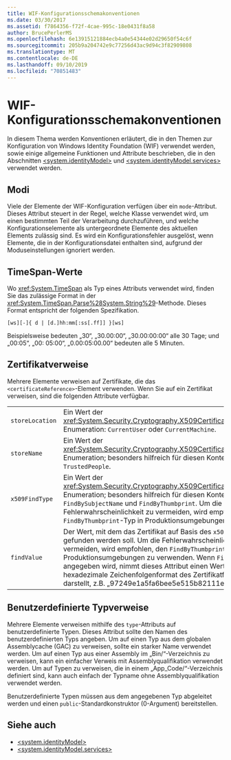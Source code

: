 ```yaml
---
title: WIF-Konfigurationsschemakonventionen
ms.date: 03/30/2017
ms.assetid: f7864356-f72f-4cae-995c-18e0431f8a58
author: BrucePerlerMS
ms.openlocfilehash: 6e13915121884ecb4a0e54344e02d29650f54c6f
ms.sourcegitcommit: 205b9a204742e9c77256d43ac9d94c3f82909808
ms.translationtype: MT
ms.contentlocale: de-DE
ms.lasthandoff: 09/10/2019
ms.locfileid: "70851483"
---
```

# <a name="wif-configuration-schema-conventions"></a>WIF-Konfigurationsschemakonventionen
In diesem Thema werden Konventionen erläutert, die in den Themen zur Konfiguration von Windows Identity Foundation (WIF) verwendet werden, sowie einige allgemeine Funktionen und Attribute beschrieben, die in den Abschnitten [\<system.identityModel>](../../../docs/framework/configure-apps/file-schema/windows-identity-foundation/system-identitymodel.md) und [\<system.identityModel.services>](../../../docs/framework/configure-apps/file-schema/windows-identity-foundation/system-identitymodel-services.md) verwendet werden.  
  
<a name="BKMK_Modes"></a>   
## <a name="modes"></a>Modi  
 Viele der Elemente der WIF-Konfiguration verfügen über ein `mode`-Attribut. Dieses Attribut steuert in der Regel, welche Klasse verwendet wird, um einen bestimmten Teil der Verarbeitung durchzuführen, und welche Konfigurationselemente als untergeordnete Elemente des aktuellen Elements zulässig sind. Es wird ein Konfigurationsfehler ausgelöst, wenn Elemente, die in der Konfigurationsdatei enthalten sind, aufgrund der Moduseinstellungen ignoriert werden.  
  
<a name="BKMK_TimespanValues"></a>   
## <a name="timespan-values"></a>TimeSpan-Werte  
 Wo <xref:System.TimeSpan> als Typ eines Attributs verwendet wird, finden Sie das zulässige Format in der <xref:System.TimeSpan.Parse%28System.String%29>-Methode. Dieses Format entspricht der folgenden Spezifikation.  
  
`[ws][-]{ d | [d.]hh:mm[:ss[.ff]] }[ws]`  
  
 Beispielsweise bedeuten „30“, „30.00:00“, „30.00:00:00“ alle 30 Tage; und „00:05“, „00: 05:00“, „0.00:05:00.00“ bedeuten alle 5 Minuten.  
  
<a name="BKMK_CertificateReferences"></a>   
## <a name="certificate-references"></a>Zertifikatverweise  
 Mehrere Elemente verweisen auf Zertifikate, die das `<certificateReference>`-Element verwenden. Wenn Sie auf ein Zertifikat verweisen, sind die folgenden Attribute verfügbar.  
  
|||  
|-|-|  
|`storeLocation`|Ein Wert der <xref:System.Security.Cryptography.X509Certificates.StoreLocation>-Enumeration: `CurrentUser` oder `CurrentMachine`.|  
|`storeName`|Ein Wert der <xref:System.Security.Cryptography.X509Certificates.StoreName>-Enumeration; besonders hilfreich für diesen Kontext sind `My` und `TrustedPeople`.|  
|`x509FindType`|Ein Wert der <xref:System.Security.Cryptography.X509Certificates.X509FindType>-Enumeration; besonders hilfreich für diesen Kontext sind `FindBySubjectName` und `FindByThumbprint`. Um die Fehlerwahrscheinlichkeit zu vermeiden, wird empfohlen, den `FindByThumbprint`-Typ in Produktionsumgebungen zu verwenden.|  
|`findValue`|Der Wert, mit dem das Zertifikat auf Basis des `x509FindType`-Attributs gefunden werden soll. Um die Fehlerwahrscheinlichkeit zu vermeiden, wird empfohlen, den `FindByThumbprint`-Typ in Produktionsumgebungen zu verwenden. Wenn `FindByThumbPrint` angegeben wird, nimmt dieses Attribut einen Wert an, der das hexadezimale Zeichenfolgenformat des Zertifikatfingerabdrucks darstellt, z.B. „97249e1a5fa6bee5e515b82111ef524a4c91583f“.|  
  
<a name="BKMK_CustomTypeReferences"></a>   
## <a name="custom-type-references"></a>Benutzerdefinierte Typverweise  
 Mehrere Elemente verweisen mithilfe des `type`-Attributs auf benutzerdefinierte Typen. Dieses Attribut sollte den Namen des benutzerdefinierten Typs angeben. Um auf einen Typ aus dem globalen Assemblycache (GAC) zu verweisen, sollte ein starker Name verwendet werden. Um auf einen Typ aus einer Assembly im „Bin/“-Verzeichnis zu verweisen, kann ein einfacher Verweis mit Assemblyqualifikation verwendet werden. Um auf Typen zu verweisen, die in einem „App_Code/“-Verzeichnis definiert sind, kann auch einfach der Typname ohne Assemblyqualifikation verwendet werden.  
  
 Benutzerdefinierte Typen müssen aus dem angegebenen Typ abgeleitet werden und einen `public`-Standardkonstruktor (0-Argument) bereitstellen.  
  
## <a name="see-also"></a>Siehe auch

- [\<system.identityModel>](../../../docs/framework/configure-apps/file-schema/windows-identity-foundation/system-identitymodel.md)
- [\<system.identityModel.services>](../../../docs/framework/configure-apps/file-schema/windows-identity-foundation/system-identitymodel-services.md)
